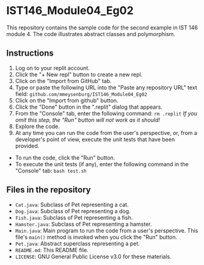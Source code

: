 # IST146_Module04_Eg02

This repository contains the sample code for the second example in IST 146 module 4.
The code illustrates abstract classes and polymorphism.

## Instructions

1. Log on to your replit account. 
2. Click the "+ New repl" button to create a new repl. 
3. Click on the "Import from GitHub" tab. 
4. Type or paste the following URL into the "Paste any repository URL" text field: `github.com/mmeysenburg/IST146_Module04_Eg02`
5. Click on the "Import from github" button.
6. Click the "Done" button in the ".replit" dialog that appears.
7. From the "Console" tab, enter the following command: `rm .replit` *If you omit this step, the "Run" button will not work as it should!*
8. Explore the code. 
9. At any time you can run the code from the user's perspective, or, from a developer's point of view, execute the unit tests that have been provided.
  * To run the code, click the "Run" button.
  * To execute the unit tests (if any), enter the following command in the "Console" tab: `bash test.sh`

## Files in the repository

* `Cat.java`: Subclass of Pet representing a cat.
* `Dog.java`: Subclass of Pet representing a dog.
* `Fish.java`: Subclass of Pet representing a fish.
* `Hamster.java`: Subclass of Pet representing a hamster.
* `Main.java`: Main program to run the code from a user's perspective. This file's `main()` method is invoked when you click the "Run" button.
* `Pet.java`: Abstract superclass representing a pet.
* `README.md`: This README file.
* `LICENSE`: GNU General Public License v3.0 for these materials.
